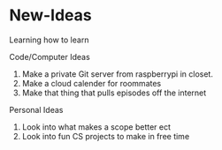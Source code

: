 # New-Ideas
Learning how to learn

Code/Computer Ideas
1. Make a private Git server from raspberrypi in closet.
2. Make a cloud calender for roommates
3. Make that thing that pulls episodes off the internet

Personal Ideas
1. Look into what makes a scope better ect
2. Look into fun CS projects to make in free time
